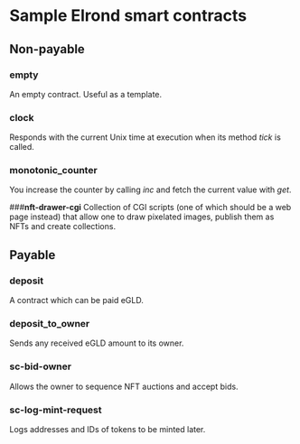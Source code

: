 # Sample Elrond smart contracts


## Non-payable

### **empty**
An empty contract. Useful as a template.

### **clock**
Responds with the current Unix time at execution when its method _tick_ is called.

### **monotonic_counter**
You increase the counter by calling _inc_ and fetch the current value with _get_.

###**nft-drawer-cgi**
Collection of CGI scripts (one of which should be a web page instead) that allow one to draw pixelated images, publish them as NFTs and create collections.

## Payable

### **deposit**
A contract which can be paid eGLD.

### **deposit_to_owner**
Sends any received eGLD amount to its owner.

### **sc-bid-owner**
Allows the owner to sequence NFT auctions and accept bids.

### **sc-log-mint-request**
Logs addresses and IDs of tokens to be minted later.

